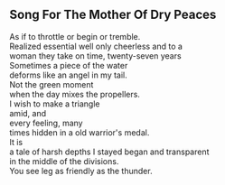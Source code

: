 Song For The Mother Of Dry Peaces
---------------------------------
As if to throttle or begin or tremble.  
Realized essential well only cheerless and to a  
woman they take on time, twenty-seven years  
Sometimes a piece of the water  
deforms like an angel in my tail.  
Not the green moment  
when the day mixes the propellers.  
I wish to make a triangle  
amid, and  
every feeling, many  
times hidden in a old warrior's medal.  
It is  
a tale of harsh depths I stayed began and transparent  
in the middle of the divisions.  
You see leg as friendly as the thunder.  
